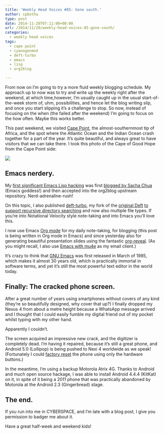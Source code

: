 ```yaml
---
title: 'Weekly Head Voices #85: Gone south.'
author: cpbotha
type: post
date: 2014-11-20T07:11:00+00:00
url: /2014/11/20/weekly-head-voices-85-gone-south/
categories:
  - weekly head voices
tags:
  - cape point
  - cyanogenmod
  - deft-turbo
  - emacs
  - lisp
  - org2blog

---
```

From now on I&#8217;m going to try a more fluid weekly blogging schedule. My approach up to now was to try and write up the weekly right after the weekend, at which time,however, I&#8217;m usually caught up in the usual start-of-the-week storm of, uhm, possibilities, and hence let the blog writing slip, and once you start slipping it&#8217;s a challenge to stop. So now, instead of focusing on the when (the failed after the weekend) I&#8217;m going to focus on the how often. Maybe this works better. 

This past weekend, we visited [Cape Point][1], the almost-southernmost tip of Africa, and the spot where the Atlantic Ocean and the Indian Ocean crash together for a part of the year. It&#8217;s quite beautiful, and always great to have visitors that we can take there. I took this photo of the Cape of Good Hope from the Cape Point side: 

<div class="figure">
  <p>
    <a href="http://cpbotha.net/wp-content/uploads/2014/11/wpid-cape_of_good_hope2.jpg" data-rel="lightbox-image-0" data-rl_title="" data-rl_caption="" title=""><img src="http://cpbotha.net/wp-content/uploads/2014/11/wpid-cape_of_good_hope2-300x225.jpg" /></a>
  </p></p>
</div>


## Emacs nerdery.

My <a href="https://github.com/punchagan/org2blog/pull/159">first significant Emacs Lisp hacking</a> was first <a href="http://sachachua.com/blog/2014/10/publishing-wordpress-thumbnail-images-using-emacs-org2blog/">blogged by Sacha Chua</a> (Emacs goddess!) and then accepted into the org2blog upstream repository. Nerd-adrenaline-rush!

On this topic, I also published <a href="https://github.com/cpbotha/deft-turbo">deft-turbo</a>, my fork of the <a href="http://jblevins.org/projects/deft/">original Deft</a> <a href="http://vxlabs.com/2014/06/04/modify-emacs-deft-for-recursive-directory-search/">to support recursive directory searching</a> and now also multiple file types. If you&#8217;re into Notational Velocity style note-taking and into Emacs you&#8217;ll love this.

I now use Emacs <a href="http://orgmode.org/">Org mode</a> for my daily note-taking, for blogging (this post is being written in Org mode in Emacs) and since yesterday also for generating beautiful presentation slides using the fantastic <a href="https://github.com/yjwen/org-reveal">org-reveal</a>. (As you might recall, I also use <a href="http://vxlabs.com/2014/06/06/configuring-emacs-mu4e-with-nullmailer-offlineimap-and-multiple-identities/">Emacs with mu4e</a> as my email client.)

It&#8217;s crazy to think that <a href="http://en.wikipedia.org/wiki/GNU_Emacs">GNU Emacs</a> was first released in March of 1985, which makes it almost 30 years old, which is practically immortal in software terms, and yet it&#8217;s still the most powerful text editor in the world today.

## Finally: The cracked phone screen.

After a great number of years using smartphones without covers of any kind (they&#8217;re so beautifully designed, why cover that up?) I finally dropped my Nexus 4 from about a metre height because a WhatsApp message arrived and I thought that I could easily fumble my digital friend out of my pocket whilst typing with my other hand.

Apparently I couldn&#8217;t.

The screen acquired an impressive new crack, and the digitizer is completely dead. I&#8217;m having it repaired, because it&#8217;s still a great phone, and Android 5.0 (Lollipop) is being pushed to Nexi 4 worldwide as we speak! (Fortunately I could <a href="https://support.google.com/nexus/answer/4596836?hl=en">factory reset</a> the phone using only the hardware buttons.)

In the meantime, I&#8217;m using a backup Motorola Atrix 4G. Thanks to Android and much open source hackage, I was able to install Android 4.4.4 (KitKat) on it, in spite of it being a 2011 phone that was practically abandoned by Motorola at the Android 2.3 (Gingerbread) stage.

## The end.

If you run into me in CYBERSPACE, and I&#8217;m late with a blog post, I give you permission to badger me about it.

Have a great half-week and weekend kids!


 [1]: http://en.wikipedia.org/wiki/Cape_Point
